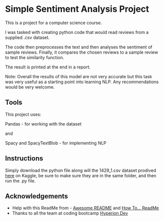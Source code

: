 
# Simple Sentiment Analysis Project

This is a project for a computer science course. 

I was tasked with creating python code that would read reviews from a supplied .csv dataset. 

The code then preprocesses the text and then analyses the sentiment of sample reviews. Finally, it compares the chosen reviews to a sample review to test the similarity function. 

The result is printed at the end in a report.

Note: Overall the results of this model are not very accurate but this task was very useful as a starting point into learning NLP. Any recommendations would be very welcome.



## Tools

This project uses:

Pandas - for working with the dataset

and

Spacy and SpacyTextBlob - for implementing NLP
## Instructions

Simply download the python file along will the 1429_1.csv dataset prodived [here](https://www.kaggle.com/datasets/datafiniti/consumer-reviews-of-amazon-products) on Kaggle, be sure to make sure they are in the same folder, and then run the .py file.


## Acknowledgements

 - Help with this ReadMe from - [Awesome README](https://github.com/matiassingers/awesome-readme) and [How To... ReadMe](https://www.freecodecamp.org/news/how-to-write-a-good-readme-file/)
 - Thanks to all the team at coding bootcamp [Hyperion Dev](https://www.hyperiondev.com/)

